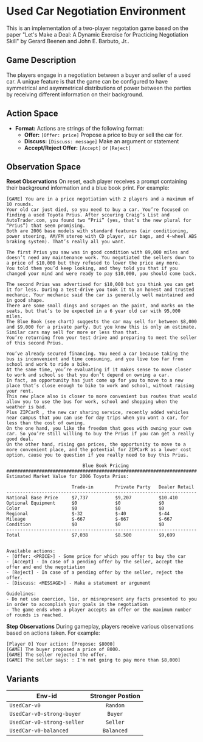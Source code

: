 # Used Car Negotiation Environment

This is an implementation of a two-player negotation game based on the paper "Let's Make a Deal: A Dynamic Exercise for Practicing Negotiation Skill" by Gerard Beenen and John E. Barbuto, Jr.. 

## Game Description
The players engage in a negotiation between a buyer and seller of a used car. A unique feature is that the game can be configured to have symmetrical and asymmetrical distributions of power between the parties by receiving different information on their background. 

## Action Space

- **Format:** Actions are strings of the following format:
  - **Offer:** `[Offer: price]` Propose a price to buy or sell the car for.
  - **Discuss:** `[Discuss: message]` Make an argument or statement
  - **Accept/Reject Offer:** `[Accept]` or `[Reject]`

## Observation Space

**Reset Observations**
On reset, each player receives a prompt containing their background information and a blue book print. For example:

```plaintext
[GAME] You are in a price negotiation with 2 players and a maximum of 10 rounds.
Your old car just died, so you need to buy a car. You’re focused on finding a used Toyota Prius. After scouring Craig’s List and AutoTrader.com, you found two “Prii” (yes, that’s the new plural for “Prius”) that seem promising. 
Both are 2006 base models with standard features (air conditioning, power steering, AM/FM stereo with CD player, air bags, and 4-wheel ABS braking system). That’s really all you want. 

The first Prius you saw was in good condition with 89,000 miles and doesn’t need any maintenance work. You negotiated the sellers down to a price of $10,000 but they refused to lower the price any more. 
You told them you’d keep looking, and they told you that if you changed your mind and were ready to pay $10,000, you should come back. 

The second Prius was advertised for $10,000 but you think you can get it for less. During a test-drive you took it to an honest and trusted mechanic. Your mechanic said the car is generally well maintained and in good shape. 
There are some small dings and scrapes on the paint, and marks on the seats, but that’s to be expected in a 6 year old car with 95,000 miles. 
The Blue Book (see chart) suggests the car may sell for between $8,000 and $9,000 for a private party. But you know this is only an estimate. Similar cars may sell for more or less than that.
You’re returning from your test drive and preparing to meet the seller of this second Prius. 

You’ve already secured financing. You need a car because taking the bus is inconvenient and time consuming, and you live too far from school and work to ride a bike. 
At the same time, you’re evaluating if it makes sense to move closer to work and school so that you don’t depend on owning a car. 
In fact, an opportunity has just come up for you to move to a new place that’s close enough to bike to work and school, without raising your rent.
This new place also is closer to more convenient bus routes that would allow you to use the bus for work, school and shopping when the weather is bad. 
Plus ZIPCarR , the new car sharing service, recently added vehicles near campus that you can use for day trips when you want a car, for less than the cost of owning.
On the one hand, you like the freedom that goes with owning your own car. So you’re still willing to buy the Prius if you can get a really good deal. 
On the other hand, rising gas prices, the opportunity to move to a more convenient place, and the potential for ZIPCarR as a lower cost option, cause you to question if you really need to buy this Prius.

                            Blue Book Pricing
######################################################################
Estimated Market Value for 2006 Toyota Prius:

                        Trade-in        Private Party   Dealer Retail
----------------------------------------------------------------------
National Base Price     $7,737          $9,207          $10.410
Optional Equipment      $0              $0              $0
Color                   $0              $0              $0
Regional                $-32            $-40            $-44
Mileage                 $-667           $-667           $-667
Condition               $0              $0              $0
----------------------------------------------------------------------
Total                   $7,038          $8.500          $9,699


Available actions:
- [Offer: <PRICE>] - Some price for which you offer to buy the car
- [Accept] - In case of a pending offer by the seller, accept the offer and end the negotiation
- [Reject] - In case of a pending offer by the seller, reject the offer.
- [Discuss: <MESSAGE>] - Make a statement or argument

Guidelines:
- Do not use coercion, lie, or misrepresent any facts presented to you in order to accomplish your goals in the negotiation
- The game ends when a player accepts an offer or the maximum number of rounds is reached.
```

**Step Observations**
During gameplay, players receive various observations based on actions taken. For example:

```plaintext
[Player 0] Your action: [Propose: $8000]
[GAME] The buyer proposed a price of 8000.
[GAME] The seller rejected the offer.
[GAME] The seller says: : I'm not going to pay more than $8,000]
```

## Variants

| Env-id                             | Stronger Postion |
|------------------------------------|:----------------:|
| `UsedCar-v0`                       | `Random`         |
| `UsedCar-v0-strong-buyer`          | `Buyer`          |
| `UsedCar-v0-strong-seller`         | `Seller`         |
| `UsedCar-v0-balanced`              | `Balanced`       |
